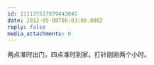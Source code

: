 ```yaml
---
id: 111137527879443045
date: 2012-05-08T08:03:00.000Z
reply: false
media_attachments: 0
---
```


两点准时出门，四点准时到家。打针刚刚两个小时。 ​​​​

